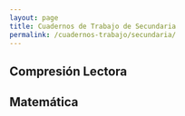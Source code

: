 ```yaml
---
layout: page
title: Cuadernos de Trabajo de Secundaria
permalink: /cuadernos-trabajo/secundaria/
---
```


<h2>Compresión Lectora</h2>

<amp-carousel id="carousel-comunicacion"
  width="350"
  height="315"
  layout="responsive"
  type="slides"
  controls
  loop>
  <a href="https://drive.google.com/open?id=1UBgJJB0EU-qab1nJZ9jPWebwBFqS3sFT"
    target="_blank">
    <amp-img src="/assets/images/cuadernos-trabajo/secundaria-comunicacion-1.png"
      width="334"
      height="446"
      layout="fixed"></amp-img>
  </a>
  <a href="https://drive.google.com/open?id=1t7MSvbnWew4czwy1X-vF8MzD4-WNVlwT"
    target="_blank">
    <amp-img src="/assets/images/cuadernos-trabajo/secundaria-comunicacion-2.png"
      width="334"
      height="446"
      layout="fixed"></amp-img>
  </a>
  <a href="https://drive.google.com/open?id=1tNRmef26PzdnFT_QPWFQANkfBxqSIQqj"
    target="_blank">
    <amp-img src="/assets/images/cuadernos-trabajo/secundaria-comunicacion-3.png"
      width="334"
      height="446"
      layout="fixed"></amp-img>
  </a>
  <a href="https://drive.google.com/open?id=1DZdUe40EbbZuyeGFIiaMkPnQCbf32zjR"
    target="_blank">
    <amp-img src="/assets/images/cuadernos-trabajo/secundaria-comunicacion-4.png"
      width="334"
      height="446"
      layout="fixed"></amp-img>
  </a>
  <a href="https://drive.google.com/open?id=1-Xzev89nyJsqwRuvkeV1RxSPrw8JLtTL"
    target="_blank">
    <amp-img src="/assets/images/cuadernos-trabajo/secundaria-comunicacion-5.png"
      width="334"
      height="446"
      layout="fixed"></amp-img>
  </a>
</amp-carousel>

<h2>Matemática</h2>

<amp-carousel id="carousel-matematica"
  width="350"
  height="315"
  layout="responsive"
  type="slides"
  controls
  loop>
  <a href="https://drive.google.com/open?id=1mvp5rTgu7614mPHG4xa5eSSyms-fpWZ_"
    target="_blank">
    <amp-img src="/assets/images/cuadernos-trabajo/secundaria-matematica-1.png"
      width="334"
      height="446"
      layout="fixed"></amp-img>
  </a>
  <a href="https://drive.google.com/open?id=1bGqJeX_Fl9LYkSAMHm7srvnmEGA_T_ze"
    target="_blank">
    <amp-img src="/assets/images/cuadernos-trabajo/secundaria-matematica-2.png"
      width="334"
      height="446"
      layout="fixed"></amp-img>
  </a>
  <a href="https://drive.google.com/open?id=1cIPJt9pIpg9Wa5eJGP_x-Tl--3bexW-w"
    target="_blank">
    <amp-img src="/assets/images/cuadernos-trabajo/secundaria-matematica-3.png"
      width="334"
      height="446"
      layout="fixed"></amp-img>
  </a>
  <a href="https://drive.google.com/open?id=15kP10UCYJ-1Any8lTiTeCKY8LLr6oIMx"
    target="_blank">
    <amp-img src="/assets/images/cuadernos-trabajo/secundaria-matematica-4.png"
      width="334"
      height="446"
      layout="fixed"></amp-img>
  </a>
  <a href="https://drive.google.com/open?id=1QwPr_8c5sZ1HcIlYuTS47PpPiNxjOds3"
    target="_blank">
    <amp-img src="/assets/images/cuadernos-trabajo/secundaria-matematica-5.png"
      width="334"
      height="446"
      layout="fixed"></amp-img>
  </a>
</amp-carousel>
